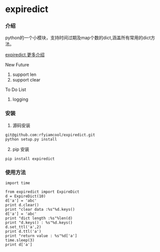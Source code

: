# expiredict

### 介绍

python的一个小模块，支持时间过期及map个数的dict,涵盖所有常用的dict方法。

[expiredict 更多介绍](http://xiaorui.cc  "xiaorui.cc")

New Future
1. support len
2. support clear

To Do List
1. logging

### 安装
1. 源码安装
```
git@github.com:rfyiamcool/expiredict.git
python setup.py install
```
2. pip 安装

```
pip install expiredict
```

### 使用方法

```
import time 

from expiredict import ExpireDict
d = ExpireDict(10)
d['a'] = 'abc'
print d.clear()
print "clear data :%s"%d.keys()
d['a'] = 'abc'
print "dict length :%s"%len(d)
print "d.keys() : %s"%d.keys()
d.set_ttl('a',2)
print d.ttl('a')
print "return value : %s"%d['a']
time.sleep(3)
print d['a']
```
